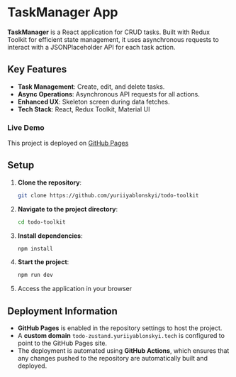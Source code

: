# TaskManager App

**TaskManager** is a React application for CRUD tasks. Built with Redux Toolkit for efficient state management, it uses asynchronous requests to interact with a JSONPlaceholder API for each task action.

## Key Features

- **Task Management**: Create, edit, and delete tasks.
- **Async Operations**: Asynchronous API requests for all actions.
- **Enhanced UX**: Skeleton screen during data fetches.
- **Tech Stack**: React, Redux Toolkit, Material UI

### Live Demo

This project is deployed on [GitHub Pages](https://yuriiyablonskyi.github.io/todo-toolkit/)


## Setup

1. **Clone the repository**:

   ```sh
   git clone https://github.com/yuriiyablonskyi/todo-toolkit
   ```

1. **Navigate to the project directory**:
   ```sh
   cd todo-toolkit
   ```

1. **Install dependencies**:

   ```sh
   npm install
   ```

1. **Start the project**:

   ```sh
   npm run dev
   ```

1. Access the application in your browser

## Deployment Information

- **GitHub Pages** is enabled in the repository settings to host the project.
- A **custom domain** `todo-zustand.yuriiyablonskyi.tech` is configured to point to the GitHub Pages site.
- The deployment is automated using **GitHub Actions**, which ensures that any changes pushed to the repository are automatically built and deployed.
